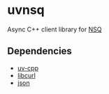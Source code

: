 # uvnsq
Async C++ client library for [NSQ][1]

## Dependencies

 * [uv-cpp][2]
 * [libcurl][3]
 * [json][4]

[1]: https://github.com/nsqio/nsq
[2]: https://github.com/wlgq2/uv-cpp
[3]: https://curl.haxx.se/libcurl
[4]: https://github.com/nlohmann/json
